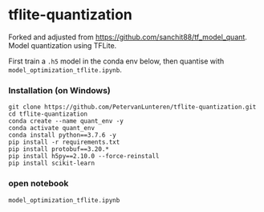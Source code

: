 # tflite-quantization
Forked and adjusted from https://github.com/sanchit88/tf_model_quant. Model quantization using TFLite. 

First train a `.h5` model in the conda env below, then quantise with `model_optimization_tflite.ipynb`.

### Installation (on Windows)
```
git clone https://github.com/PetervanLunteren/tflite-quantization.git
cd tflite-quantization
conda create --name quant_env -y
conda activate quant_env
conda install python==3.7.6 -y
pip install -r requirements.txt
pip install protobuf==3.20.*
pip install h5py==2.10.0 --force-reinstall
pip install scikit-learn
```

### open notebook
```
model_optimization_tflite.ipynb
```
